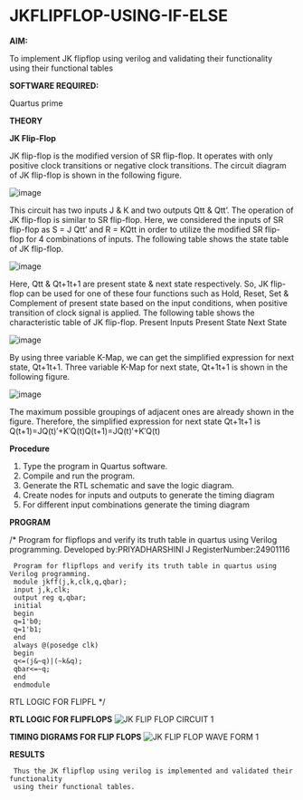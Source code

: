 # JKFLIPFLOP-USING-IF-ELSE

**AIM:** 

To implement  JK flipflop using verilog and validating their functionality using their functional tables

**SOFTWARE REQUIRED:**

Quartus prime

**THEORY**

**JK Flip-Flop**

JK flip-flop is the modified version of SR flip-flop. It operates with only positive clock transitions or negative clock transitions. The circuit diagram of JK flip-flop is shown in the following figure.

![image](https://github.com/naavaneetha/JKFLIPFLOP-USING-IF-ELSE/assets/154305477/a649c30b-232b-4558-b188-fd6c09845180)


This circuit has two inputs J & K and two outputs Qtt & Qtt’. The operation of JK flip-flop is similar to SR flip-flop. Here, we considered the inputs of SR flip-flop as S = J Qtt’ and R = KQtt in order to utilize the modified SR flip-flop for 4 combinations of inputs. The following table shows the state table of JK flip-flop.

![image](https://github.com/naavaneetha/JKFLIPFLOP-USING-IF-ELSE/assets/154305477/c4360742-e8a8-4937-b089-c46c0433f9a3)

 
Here, Qtt & Qt+1t+1 are present state & next state respectively. So, JK flip-flop can be used for one of these four functions such as Hold, Reset, Set & Complement of present state based on the input conditions, when positive transition of clock signal is applied. The following table shows the characteristic table of JK flip-flop. Present Inputs Present State Next State
 
![image](https://github.com/naavaneetha/JKFLIPFLOP-USING-IF-ELSE/assets/154305477/6c275261-a6d5-4c37-a3a7-1e88ca11c4cd)

By using three variable K-Map, we can get the simplified expression for next state, Qt+1t+1. Three variable K-Map for next state, Qt+1t+1 is shown in the following figure.
 
![image](https://github.com/naavaneetha/JKFLIPFLOP-USING-IF-ELSE/assets/154305477/5174f41b-0ce0-4329-a372-6d1943ea6673)

The maximum possible groupings of adjacent ones are already shown in the figure. Therefore, the simplified expression for next state Qt+1t+1 is Q(t+1)=JQ(t)′+K′Q(t)Q(t+1)=JQ(t)′+K′Q(t)

**Procedure**

 1. Type the program in Quartus software.
 2. Compile and run the program.
 3. Generate the RTL schematic and save the logic diagram.
 4. Create nodes for inputs and outputs to generate the timing diagram
 5. For different input combinations generate the timing diagram

**PROGRAM**

/* Program for flipflops and verify its truth table in quartus using Verilog programming. Developed by:PRIYADHARSHINI J
RegisterNumber:24901116
```
 Program for flipflops and verify its truth table in quartus using Verilog programming.
 module jkff(j,k,clk,q,qbar);
 input j,k,clk;
 output reg q,qbar;
 initial
 begin
 q=1'b0;
 q=1'b1;
 end
 always @(posedge clk)
 begin
 q<=(j&~q)|(~k&q);
 qbar<=~q;
 end
 endmodule
```
 RTL LOGIC FOR FLIPFL
*/

**RTL LOGIC FOR FLIPFLOPS**
![JK FLIP FLOP CIRCUIT 1](https://github.com/user-attachments/assets/a42e6b7d-7002-4959-a1f9-ec830bbaaadc)


**TIMING DIGRAMS FOR FLIP FLOPS**
![JK FLIP FLOP WAVE FORM 1](https://github.com/user-attachments/assets/6970371c-fc97-4c45-9f91-1a2f999aaaf8)


**RESULTS**
```
 Thus the JK flipflop using verilog is implemented and validated their functionality
 using their functional tables.
```
